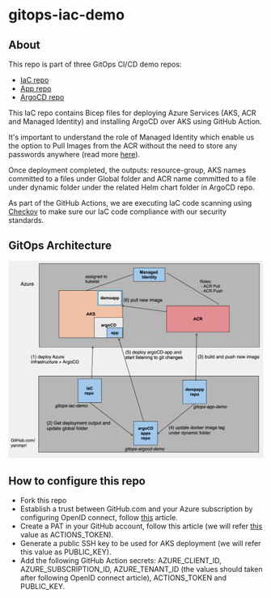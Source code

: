 # gitops-iac-demo

## About
This repo is part of three GitOps CI/CD demo repos:
- [IaC repo](https://github.com/yaronpri/gitops-iac-demo)
- [App repo](https://github.com/yaronpri/gitops-app-demo)
- [ArgoCD repo](https://github.com/yaronpri/gitops-argocd-demo)

This IaC repo contains Bicep files for deploying Azure Services (AKS, ACR and Managed Identity) and installing ArgoCD over AKS using GitHub Action.

It's important to understand the role of Managed Identity which enable us the option to Pull Images from the ACR without the need to store any passwords anywhere (read more [here](https://learn.microsoft.com/en-us/azure/aks/use-managed-identity)).

Once  deployment completed, the outputs: resource-group, AKS names committed to a files under Global folder and ACR name committed to a file under dynamic folder under the related Helm chart folder in ArgoCD repo.

As part of the GitHub Actions, we are executing IaC code scanning using [Checkov](https://www.checkov.io/) to make sure our IaC code compliance with our security standards.

## GitOps Architecture 
![alt text](design/design.png)

## How to configure this repo
- Fork this repo
- Establish a trust between GitHub.com and your Azure subscription by configuring OpenID connect, follow [this](https://docs.github.com/en/actions/deployment/security-hardening-your-deployments/configuring-openid-connect-in-azure) article.
- Create a PAT in your GitHub account, follow this article (we will refer [this](https://docs.github.com/en/authentication/keeping-your-account-and-data-secure/creating-a-personal-access-token) value as ACTIONS_TOKEN).
- Generate a public SSH key to be used for AKS deployment (we will refer this value as PUBLIC_KEY).
- Add the following GitHub Action secrets: AZURE_CLIENT_ID, AZURE_SUBSCRIPTION_ID, AZURE_TENANT_ID (the values should taken after following OpenID connect article), ACTIONS_TOKEN and PUBLIC_KEY.
